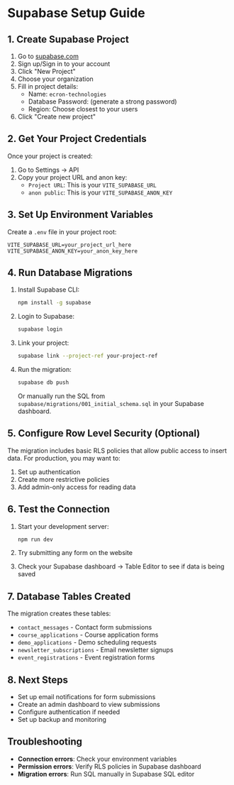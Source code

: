 # Supabase Setup Guide

## 1. Create Supabase Project

1. Go to [supabase.com](https://supabase.com)
2. Sign up/Sign in to your account
3. Click "New Project"
4. Choose your organization
5. Fill in project details:
   - Name: `ecron-technologies`
   - Database Password: (generate a strong password)
   - Region: Choose closest to your users
6. Click "Create new project"

## 2. Get Your Project Credentials

Once your project is created:

1. Go to Settings → API
2. Copy your project URL and anon key:
   - `Project URL`: This is your `VITE_SUPABASE_URL`
   - `anon public`: This is your `VITE_SUPABASE_ANON_KEY`

## 3. Set Up Environment Variables

Create a `.env` file in your project root:

```env
VITE_SUPABASE_URL=your_project_url_here
VITE_SUPABASE_ANON_KEY=your_anon_key_here
```

## 4. Run Database Migrations

1. Install Supabase CLI:
   ```bash
   npm install -g supabase
   ```

2. Login to Supabase:
   ```bash
   supabase login
   ```

3. Link your project:
   ```bash
   supabase link --project-ref your-project-ref
   ```

4. Run the migration:
   ```bash
   supabase db push
   ```

   Or manually run the SQL from `supabase/migrations/001_initial_schema.sql` in your Supabase dashboard.

## 5. Configure Row Level Security (Optional)

The migration includes basic RLS policies that allow public access to insert data. For production, you may want to:

1. Set up authentication
2. Create more restrictive policies
3. Add admin-only access for reading data

## 6. Test the Connection

1. Start your development server:
   ```bash
   npm run dev
   ```

2. Try submitting any form on the website
3. Check your Supabase dashboard → Table Editor to see if data is being saved

## 7. Database Tables Created

The migration creates these tables:
- `contact_messages` - Contact form submissions
- `course_applications` - Course application forms
- `demo_applications` - Demo scheduling requests
- `newsletter_subscriptions` - Email newsletter signups
- `event_registrations` - Event registration forms

## 8. Next Steps

- Set up email notifications for form submissions
- Create an admin dashboard to view submissions
- Configure authentication if needed
- Set up backup and monitoring

## Troubleshooting

- **Connection errors**: Check your environment variables
- **Permission errors**: Verify RLS policies in Supabase dashboard
- **Migration errors**: Run SQL manually in Supabase SQL editor